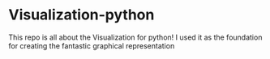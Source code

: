 # Visualization-python 

This repo is all about the Visualization for python! I used it as the foundation for creating the fantastic graphical representation
